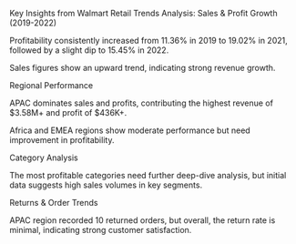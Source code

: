 Key Insights from Walmart Retail Trends Analysis:
Sales & Profit Growth (2019-2022)

Profitability consistently increased from 11.36% in 2019 to 19.02% in 2021, followed by a slight dip to 15.45% in 2022.

Sales figures show an upward trend, indicating strong revenue growth.

Regional Performance

APAC dominates sales and profits, contributing the highest revenue of $3.58M+ and profit of $436K+.

Africa and EMEA regions show moderate performance but need improvement in profitability.

Category Analysis

The most profitable categories need further deep-dive analysis, but initial data suggests high sales volumes in key segments.

Returns & Order Trends

APAC region recorded 10 returned orders, but overall, the return rate is minimal, indicating strong customer satisfaction.

